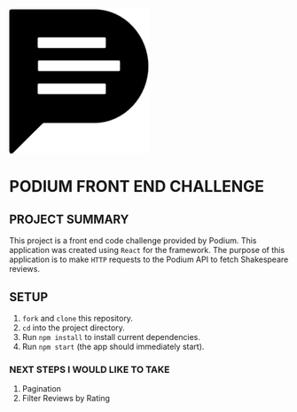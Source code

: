 <img src="./src/assets/podium-logo.png" width="50%">

# PODIUM FRONT END CHALLENGE

## PROJECT SUMMARY

This project is a front end code challenge provided by Podium. This application was created using `React` for the framework. The purpose of this application is to make `HTTP` requests to the Podium API to fetch Shakespeare reviews.

## SETUP

1. `fork` and `clone` this repository.
2. `cd` into the project directory.
3. Run `npm install` to install current dependencies.
4. Run `npm start` (the app should immediately start).

### NEXT STEPS I WOULD LIKE TO TAKE

1. Pagination
2. Filter Reviews by Rating
